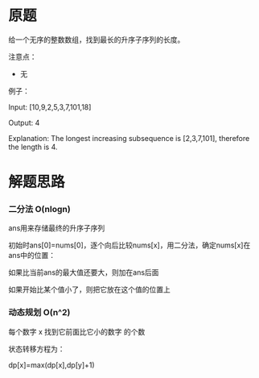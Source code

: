 # 原题
给一个无序的整数数组，找到最长的升序子序列的长度。

注意点：

  - 无

例子：

Input: [10,9,2,5,3,7,101,18]

Output: 4 

Explanation: The longest increasing subsequence is [2,3,7,101], therefore the length is 4. 

# 解题思路
### 二分法 O(nlogn)

ans用来存储最终的升序子序列

初始时ans[0]=nums[0]，逐个向后比较nums[x]，用二分法，确定nums[x]在ans中的位置：

如果比当前ans的最大值还要大，则加在ans后面

如果开始比某个值小了，则把它放在这个值的位置上

### 动态规划 O(n^2) 

每个数字 x 找到它前面比它小的数字 的个数

状态转移方程为： 

dp[x]=max(dp[x],dp[y]+1)
